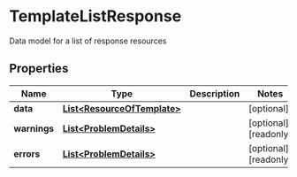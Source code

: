 

# TemplateListResponse

Data model for a list of response resources

## Properties

| Name | Type | Description | Notes |
|------------ | ------------- | ------------- | -------------|
|**data** | [**List&lt;ResourceOfTemplate&gt;**](ResourceOfTemplate.md) |  |  [optional] |
|**warnings** | [**List&lt;ProblemDetails&gt;**](ProblemDetails.md) |  |  [optional] [readonly] |
|**errors** | [**List&lt;ProblemDetails&gt;**](ProblemDetails.md) |  |  [optional] [readonly] |



